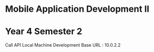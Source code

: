 # Mobile Application Development II
# Year 4 Semester 2

Call API Local Machine Development
Base URL : 10.0.2.2